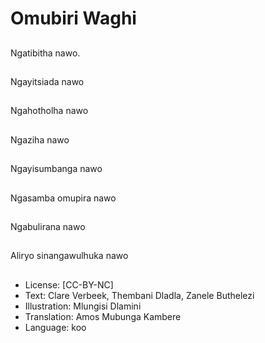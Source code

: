 # Omubiri Waghi

##
Ngatibitha nawo.

##
Ngayitsiada nawo

##
Ngahotholha nawo

##
Ngaziha nawo

##
Ngayisumbanga nawo

##
Ngasamba omupira nawo

##
Ngabulirana nawo

##
Aliryo sinangawulhuka nawo

##
* License: [CC-BY-NC]
* Text: Clare Verbeek, Thembani Dladla, Zanele Buthelezi
* Illustration: Mlungisi Dlamini
* Translation: Amos Mubunga Kambere
* Language: koo
